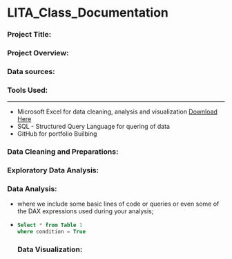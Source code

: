 # LITA_Class_Documentation

### Project Title:

### Project Overview:

### Data sources:

### Tools Used:
----
- Microsoft Excel for data cleaning, analysis and visualization [Download Here](https://microsoft.com)
- SQL - Structured Query Language for quering of data
- GitHub for portfolio Builbing

### Data Cleaning and Preparations:

### Exploratory Data Analysis:

### Data Analysis:
- where we include some basic lines of code or queries or even some of the DAX expressions used during your analysis;
-  ```SQL
   Select * from Table 1
   where condition = True
   ```

   ### Data Visualization:
   
